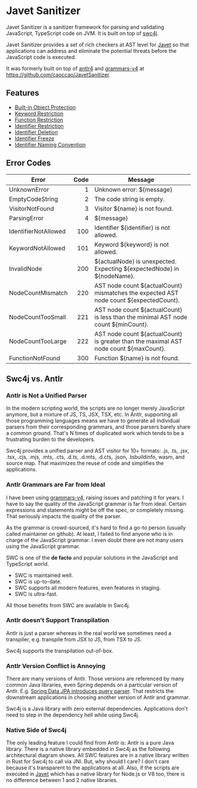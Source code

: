 # Javet Sanitizer

Javet Sanitizer is a sanitizer framework for parsing and validating JavaScript, TypeScript code on JVM. It is built on top of [swc4j](https://github.com/caoccao/swc4j).

Javet Sanitizer provides a set of rich checkers at AST level for [Javet](https://github.com/caoccao/Javet) so that applications can address and eliminate the potential threats before the JavaScript code is executed.

It was formerly built on top of [antlr4](https://github.com/antlr/antlr4) and [grammars-v4](https://github.com/antlr/grammars-v4) at https://github.com/caoccao/JavetSanitizer.

## Features

* [Built-in Object Protection](features/built_in_object_protection.md)
* [Keyword Restriction](features/keyword_restriction.md)
* [Function Restriction](features/function_restriction.md)
* [Identifier Restriction](features/identifier_restriction.md)
* [Identifier Deletion](features/identifier_deletion.md)
* [Identifier Freeze](features/identifier_freeze.md)
* [Identifier Naming Convention](features/identifier_naming_convention.md)

## Error Codes

| Error                | Code | Message                                                                                |
|----------------------|-----:|----------------------------------------------------------------------------------------|
| UnknownError         |    1 | Unknown error: ${message}                                                              |
| EmptyCodeString      |    2 | The code string is empty.                                                              |
| VisitorNotFound      |    3 | Visitor ${name} is not found.                                                          |
| ParsingError         |    4 | ${message}                                                                             |
| IdentifierNotAllowed |  100 | Identifier ${identifier} is not allowed.                                               |
| KeywordNotAllowed    |  101 | Keyword ${keyword} is not allowed.                                                     |
| InvalidNode          |  200 | ${actualNode} is unexpected. Expecting ${expectedNode} in ${nodeName}.                 |
| NodeCountMismatch    |  220 | AST node count ${actualCount} mismatches the expected AST node count ${expectedCount}. |
| NodeCountTooSmall    |  221 | AST node count ${actualCount} is less than the minimal AST node count ${minCount}.     |
| NodeCountTooLarge    |  222 | AST node count ${actualCount} is greater than the maximal AST node count ${maxCount}.  |
| FunctionNotFound     |  300 | Function ${name} is not found.                                                         |

## Swc4j vs. Antlr

### Antlr is Not a Unified Parser

In the modern scripting world, the scripts are no longer merely JavaScript anymore, but a mixture of JS, TS, JSX, TSX, etc. In Antlr, supporting all those programming languages means we have to generate all individual parsers from their corresponding grammars, and those parsers barely share a common ground. That's N times of duplicated work which tends to be a frustrating burden to the developers.

Swc4j provides a unified parser and AST visitor for 10+ formats: .js, .ts, .jsx, .tsx, .cjs, .mjs, .mts, .cts, .d.ts, .d.mts, .d.cts, .json, .tsbuildinfo, wasm, and source map. That maximizes the reuse of code and simplifies the applications.

### Antlr Grammars are Far from Ideal

I have been using [grammars-v4](https://github.com/antlr/grammars-v4), raising issues and patching it for years. I have to say the quality of the JavaScript grammar is far from ideal. Certain expressions and statements might be off the spec, or completely missing. That seriously impacts the quality of the parser.

As the grammar is crowd-sourced, it's hard to find a go-to person (usually called maintainer on github). At least, I failed to find anyone who is in charge of the JavaScript grammar. I even doubt there are not many users using the JavaScript grammar.

SWC is one of the **de facto** and popular solutions in the JavaScript and TypeScript world.

* SWC is maintained well.
* SWC is up-to-date.
* SWC supports all modern features, even features in staging.
* SWC is ultra-fast.

All those benefits from SWC are available in Swc4j.

### Antlr doesn't Support Transpilation

Antlr is just a parser whereas in the real world we sometimes need a transpiler, e.g. transpile from JSX to JS, from TSX to JS.

Swc4j supports the transpilation out-of-box.

### Antlr Version Conflict is Annoying

There are many versions of Antlr. Those versions are referenced by many common Java libraries, even Spring depends on a particular version of Antlr. E.g. [Spring Data JPA introduces query parser](https://spring.io/blog/2023/03/21/spring-data-jpa-introduces-query-parser). That restricts the downstream applications in choosing another version of Antlr and grammar.

Swc4j is a Java library with zero external dependencies. Applications don't need to step in the dependency hell while using Swc4j.

### Native Side of Swc4j

The only leading feature I could find from Antlr is: Antlr is a pure Java library. There is a native library embedded in Swc4j as the following architectural diagram shows. All SWC features are in a native library written in Rust for Swc4j to call via JNI. But, why should I care? I don't care because it's transparent to the applications at all. Also, if the scripts are executed in [Javet](https://github.com/caoccao/Javet) which has a native library for Node.js or V8 too, there is no difference between 1 and 2 native libraries.
